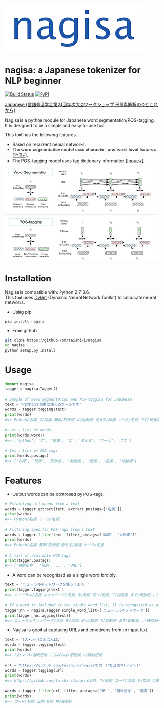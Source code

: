 ![Alt text](/nagisa/data/nagisa_image.jpg 'An image of title')

nagisa: a Japanese tokenizer for NLP beginner
========

[![Build Status](https://travis-ci.org/taishi-i/nagisa.svg?branch=master)](https://travis-ci.org/taishi-i/nagisa)
[![PyPI](https://img.shields.io/pypi/v/nagisa.svg)](https://pypi.python.org/pypi/nagisa)

[Japanese (言語処理学会第24回年次大会ワークショップ 形態素解析の今とこれから)](https://drive.google.com/open?id=1AzR5wh5502u_OI_Jxwsq24t-er_rnJBP)

Nagisa is a python module for Japanese word segmentation/POS-tagging.  
It is designed to be a simple and easy-to-use tool.  

This tool has the following features.
- Based on recurrent neural networks. 
- The word segmentation model uses character- and word-level features [[池田+]](http://www.anlp.jp/proceedings/annual_meeting/2017/pdf_dir/B6-2.pdf).
- The POS-tagging model uses tag dictionary information [[Inoue+]](http://www.aclweb.org/anthology/K17-1042).

<img src='/nagisa/data/models.jpg' width='640px'>


Installation
========
Nagisa is compatible with: Python 2.7-3.6.  
This tool uses [DyNet](https://github.com/clab/dynet) (Dynamic Neural Network Toolkit) to calcucate neural networks.

- Using pip
```bash
pip install nagisa
```

- From github
```bash
git clone https://github.com/taishi-i/nagisa
cd nagisa
python setup.py install
```

Usage
====

```python
import nagisa
tagger = nagisa.Tagger()

# Sample of word segmentation and POS-tagging for Japanese
text = 'Pythonで簡単に使えるツールです'
words = tagger.tagging(text)
print(words) 
#=> Python/名詞 で/助詞 簡単/形状詞 に/助動詞 使える/動詞 ツール/名詞 です/助動詞

# Get a list of words
print(words.words) 
#=> ['Python', 'で', '簡単', 'に', '使える', 'ツール', 'です']

# Get a list of POS-tags
print(words.postags) 
#=> ['名詞', '助詞', '形状詞', '助動詞', '動詞', '名詞', '助動詞']
```

Features
====

- Output words can be controlled by POS-tags.
```python
# Extarcting all nouns from a text
words = tagger.extract(text, extract_postags=['名詞'])
print(words) 
#=> Python/名詞 ツール/名詞

# Filtering specific POS-tags from a text
words = tagger.filter(text, filter_postags=['助詞', '助動詞'])
print(words) 
#=> Python/名詞 簡単/形状詞 使える/動詞 ツール/名詞

# A list of available POS-tags
print(tagger.postags) 
#=> ['補助記号', '名詞', ... , 'URL']

```

- A word can be recognized as a single word forcibly.
```python
text = 'ニューラルネットワークを使ってます。'
print(tagger.tagging(text)) 
#=> ニューラル/名詞 ネットワーク/名詞 を/助詞 使っ/動詞 て/助動詞 ます/助動詞 。/補助記号

# If a word is included in the single_word_list, it is recognized as a single word. 
tagger_nn = nagisa.Tagger(single_word_list=['ニューラルネットワーク'])
print(tagger_nn.tagging(text)) 
#=> ニューラルネットワーク/名詞 を/助詞 使っ/動詞 て/助動詞 ます/助動詞 。/補助記号
```

- Nagisa is good at capturing URLs and emoticons from an input text.
```python
text = '(人•ᴗ•♡)こんばんは♪'
words = tagger.tagging(text)
print(words) 
#=> (人•ᴗ•♡)/補助記号 こんばんは/感動詞 ♪/補助記号

url = 'https://github.com/taishi-i/nagisaでコードを公開中(๑¯ω¯๑)'
words = tagger.tagging(url) 
print(words) 
#=> https://github.com/taishi-i/nagisa/URL で/助詞 コード/名詞 を/助詞 公開/名詞 中/接尾辞 (๑　̄ω　̄๑)/補助記号

words = tagger.filter(url, filter_postags=['URL', '補助記号', '助詞'])
print(words) 
#=> コード/名詞 公開/名詞 中/接尾辞
```

